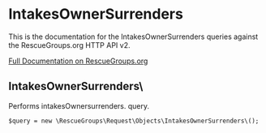 # IntakesOwnerSurrenders

This is the documentation for the IntakesOwnerSurrenders queries against the RescueGroups.org HTTP API v2.

[Full Documentation on RescueGroups.org](https://userguide.rescuegroups.org/display/APIDG/Object+definitions#Objectdefinitions-intakesOwnersurrenders)

## IntakesOwnerSurrenders\

Performs intakesOwnersurrenders. query.

    $query = new \RescueGroups\Request\Objects\IntakesOwnerSurrenders\();


